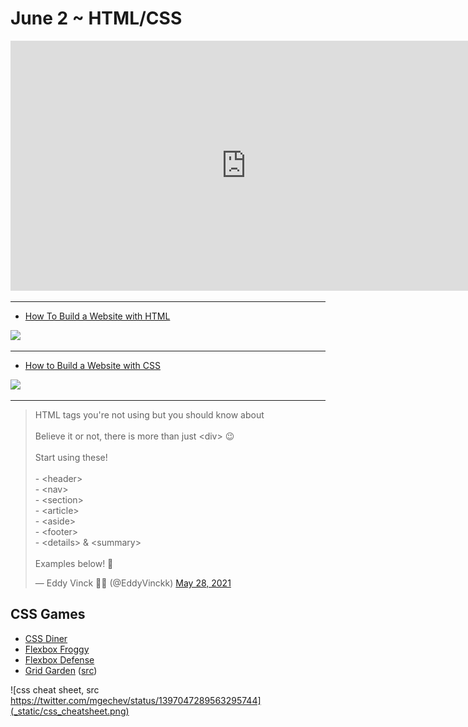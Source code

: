 June 2 ~ HTML/CSS
============================

<iframe src="https://docs.google.com/presentation/d/e/2PACX-1vSe-gYzx0WAKM5NExUllUjfU7jb_UWh9iv3QMSjrrWe-Fu7IJo--95pn95XcbI3sy7avcS8A8US3Je5/embed?start=false&loop=false&delayms=5000" frameborder="0" width="754" height="400" allowfullscreen="true" mozallowfullscreen="true" webkitallowfullscreen="true"></iframe>

---

- [How To Build a Website with HTML](https://www.digitalocean.com/community/tutorial_series/how-to-build-a-website-with-html)

![](https://assets.digitalocean.com/articles/how-to-build-a-website-with-html/html-demo-site.gif)

---

- [How to Build a Website with CSS](https://www.digitalocean.com/community/tutorial_series/how-to-build-a-website-with-css)

![](https://assets.digitalocean.com/articles/how-to-build-a-website-with-css/css-demo-site.gif)


---


<blockquote class="twitter-tweet"><p lang="en" dir="ltr">HTML tags you&#39;re not using but you should know about<br><br>Believe it or not, there is more than just &lt;div&gt; 😉 <br><br>Start using these! <br><br>- &lt;header&gt;<br>- &lt;nav&gt;<br>- &lt;section&gt;<br>- &lt;article&gt;<br>- &lt;aside&gt;<br>- &lt;footer&gt;<br>- &lt;details&gt; &amp; &lt;summary&gt;<br><br>Examples below! 💯</p>&mdash; Eddy Vinck 👨‍💻 (@EddyVinckk) <a href="https://twitter.com/EddyVinckk/status/1398162131137204232?ref_src=twsrc%5Etfw">May 28, 2021</a></blockquote> <script async src="https://platform.twitter.com/widgets.js" charset="utf-8"></script>


## CSS Games 

- [CSS Diner](http://flukeout.github.io/)
- [Flexbox Froggy](https://flexboxfroggy.com/)
- [Flexbox Defense](http://www.flexboxdefense.com/)
- [Grid Garden](https://cssgridgarden.com/)
([src](https://twitter.com/girl_whocode/status/1392714963039383554?s=21))  

![css cheat sheet, src https://twitter.com/mgechev/status/1397047289563295744](_static/css_cheatsheet.png) 

